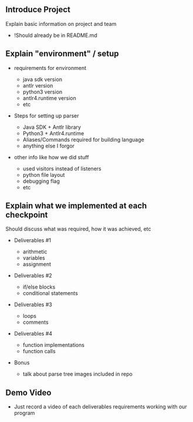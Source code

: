 ## Introduce Project

Explain basic information on project and team

* !Should already be in README.md

## Explain "environment" / setup

* requirements for environment
	* java sdk version
	* antlr version
	* python3 version
	* antlr4.runtime version
	* etc

* Steps for setting up parser
	* Java SDK + Antlr library
	* Python3 + Antlr4.runtime
	* Aliases/Commands required for building language
	* anything else I forgor

* other info like how we did stuff
	* used visitors instead of listeners
	* python file layout
	* debugging flag
	* etc

## Explain what we implemented at each checkpoint

Should discuss what was required, how it was achieved, etc

* Deliverables #1
	* arithmetic
	* variables
	* assignment

* Deliverables #2
	* if/else blocks
	* conditional statements

* Deliverables #3
	* loops
	* comments

* Deliverables #4
	* function implementations
	* function calls

* Bonus
	* talk about parse tree images included in repo

## Demo Video

* Just record a video of each deliverables requirements working with our program
